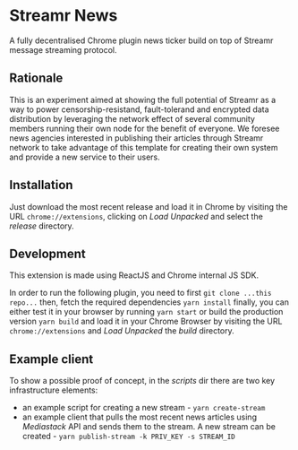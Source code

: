 # Streamr News
A fully decentralised Chrome plugin news ticker build on top of Streamr message streaming protocol.

## Rationale
This is an experiment aimed at showing the full potential of Streamr as a way to power censorship-resistand, fault-tolerand and encrypted data distribution by leveraging the network effect of several community members running their own node for the benefit of everyone.
We foresee news agencies interested in publishing their articles through Streamr network to take advantage of this template for creating their own system and provide a new service to their users.

## Installation
Just download the most recent release and load it in Chrome by visiting the URL `chrome://extensions`, clicking on *Load Unpacked* and select the *release* directory.

## Development
This extension is made using ReactJS and Chrome internal JS SDK.

In order to run the following plugin, you need to first
`git clone ...this repo...`
then, fetch the required dependencies
`yarn install`
finally, you can either test it in your browser by running
`yarn start`
or build the production version
`yarn build`
and load it in your Chrome Browser by visiting the URL
`chrome://extensions`
and *Load Unpacked* the *build* directory.

## Example client
To show a possible proof of concept, in the *scripts* dir there are two key infrastructure elements:
* an example script for creating a new stream - `yarn create-stream`
* an example client that pulls the most recent news articles using *Mediastack* API and sends them to the stream. A new stream can be created - `yarn publish-stream -k PRIV_KEY -s STREAM_ID`
